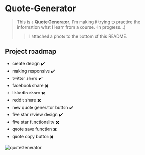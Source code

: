 # Quote-Generator

>This is a **Quote Generator**, I'm making it trying to practice the information what I learn from a course. (In progress...)
>
>>I attached a photo to the bottom of this README.

## Project roadmap

- create design ✔️
- making responsive ✔️
- twitter share ✔️
- facebook share ✖️
- linkedIn share ✖️
- reddit share ✖️
- new quote generator button ✔️
- five star review design ✔️
- five star functionality ✖️
- quote save function ✖️
- quote copy button ✖️

![quoteGenerator](https://user-images.githubusercontent.com/99269936/159132838-b88864a8-87a6-4bc0-ad89-e2f06c999fb4.PNG)
